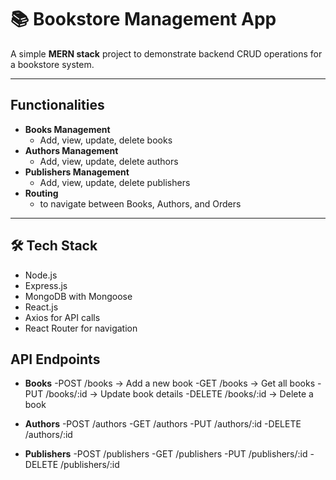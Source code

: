 # 📚 Bookstore Management App

A simple **MERN stack** project to demonstrate backend CRUD operations for a bookstore system.  

---

## Functionalities

- **Books Management**
  - Add, view, update, delete books
- **Authors Management**
  - Add, view, update, delete authors
- **Publishers Management**
  - Add, view, update, delete publishers
- **Routing**
  - to navigate between Books, Authors, and Orders

---

## 🛠 Tech Stack

- Node.js
- Express.js
- MongoDB with Mongoose
- React.js
- Axios for API calls
- React Router for navigation



## API Endpoints

- **Books**
   -POST /books → Add a new book
   -GET /books → Get all books
   -PUT /books/:id → Update book details
   -DELETE /books/:id → Delete a book

- **Authors**
   -POST /authors
   -GET /authors
   -PUT /authors/:id
   -DELETE /authors/:id

- **Publishers**
   -POST /publishers
   -GET /publishers
   -PUT /publishers/:id
   -DELETE /publishers/:id


